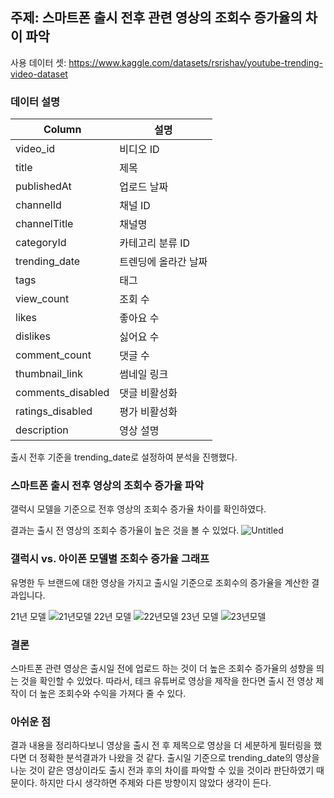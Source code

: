 ## 주제: 스마트폰 출시 전후 관련 영상의 조회수 증가율의 차이 파악
사용 데이터 셋: https://www.kaggle.com/datasets/rsrishav/youtube-trending-video-dataset

### 데이터 설명
|Column|설명|
|--|--|
video_id         |비디오 ID
title            |제목
publishedAt      |업로드 날짜
channelId        |채널 ID
channelTitle     |채널명
categoryId       |카테고리 분류 ID
trending_date    |트렌딩에 올라간 날짜
tags             |태그
view_count       |조회 수
likes            |좋아요 수
dislikes         |싫어요 수
comment_count    |댓글 수
thumbnail_link   |썸네일 링크
comments_disabled|댓글 비활성화
ratings_disabled |평가 비활성화
description      |영상 설명

출시 전후 기준을 trending_date로 설정하여 분석을 진행했다.

### 스마트폰 출시 전후 영상의 조회수 증가율 파악
갤럭시 모델을 기준으로 전후 영상의 조회수 증가율 차이를 확인하였다. 

결과는 출시 전 영상의 조회수 증가율이 높은 것을 볼 수 있었다. 
![Untitled](https://prod-files-secure.s3.us-west-2.amazonaws.com/a9ebd444-1fd4-4b77-9880-a2c626d27d6b/41f5abb6-0b47-4e9d-94f1-dcb846ce423b/Untitled.png)




### 갤럭시 vs. 아이폰 모델별 조회수 증가율 그래프
유명한 두 브랜드에 대한 영상을 가지고 출시일 기준으로 조회수의 증가율을 계산한 결과입니다.

21년 모델
![21년모델](https://github.com/lasentia/YouTube-Trend-Analysis-Project/assets/128382645/7a55c353-90c3-4dce-b18d-0d53bb4bfac9)
22년 모델
![22년모델](https://github.com/lasentia/YouTube-Trend-Analysis-Project/assets/128382645/5e9854d9-3108-4f28-b92a-879294b1fa71)
23년 모델
![23년모델](https://github.com/lasentia/YouTube-Trend-Analysis-Project/assets/128382645/06eae53b-15be-423b-aae1-b397b8db95ed)


### 결론
스마트폰 관련 영상은 출시일 전에 업로드 하는 것이 더 높은 조회수 증가율의 성향을 띄는 것을 확인할 수 있었다.
따라서, 테크 유튜버로 영상을 제작을 한다면 출시 전 영상 제작이 더 높은 조회수와 수익을 가져다 줄 수 있다.

### 아쉬운 점
결과 내용을 정리하다보니 영상을 출시 전 후 제목으로 영상을 더 세분하게 필터링을 했다면 더 정확한 분석결과가 나왔을 것 같다.
출시일 기준으로 trending_date의 영상을 나눈 것이 같은 영상이라도 출시 전과 후의 차이를 파악할 수 있을 것이라 판단하였기 때문이다. 하지만 다시 생각하면 주제와 다른 방향이지 않았다 생각이 든다. 
